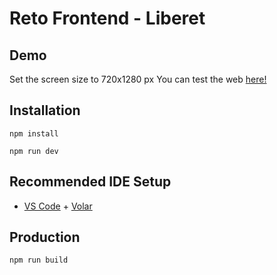 # Reto Frontend - Liberet

## Demo

Set the screen size to 720x1280 px
You can test the web [here!](https://reto-liberet.netlify.app/)

## Installation

```
npm install
```
```
npm run dev
```

## Recommended IDE Setup

- [VS Code](https://code.visualstudio.com/) + [Volar](https://marketplace.visualstudio.com/items?itemName=Vue.volar)

## Production

```
npm run build
```

